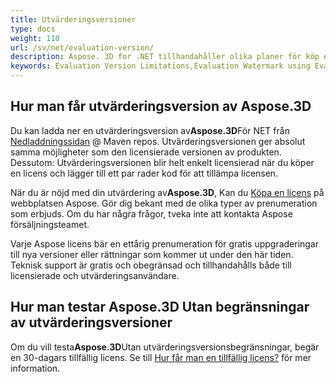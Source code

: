```yaml
---
title: Utvärderingsversioner
type: docs
weight: 110
url: /sv/net/evaluation-version/
description: Aspose. 3D for .NET tillhandahåller olika planer för köp eller erbjuder en gratis rättegång och en 30 dagars temporär licens för utvärdering använder licens- och prenumerationspolicyer i C#.
keywords: Evaluation Version Limitations,Evaluation Watermark using Evaluation Version.
---
```

##  **Hur man får utvärderingsversion av Aspose.3D**

Du kan ladda ner en utvärderingsversion av**Aspose.3D**För NET från [Nedladdningssidan](https://repository.aspose.com/webapp/#/artifacts/browse/tree/General/repo/com/aspose/aspose-3d) @ Maven repos. Utvärderingsversionen ger absolut samma möjligheter som den licensierade versionen av produkten. Dessutom: Utvärderingsversionen blir helt enkelt licensierad när du köper en licens och lägger till ett par rader kod för att tillämpa licensen.

När du är nöjd med din utvärdering av**Aspose.3D**, Kan du [Köpa en licens](https://purchase.aspose.com) på webbplatsen Aspose. Gör dig bekant med de olika typer av prenumeration som erbjuds. Om du har några frågor, tveka inte att kontakta Aspose försäljningsteamet.

Varje Aspose licens bär en ettårig prenumeration för gratis uppgraderingar till nya versioner eller rättningar som kommer ut under den här tiden. Teknisk support är gratis och obegränsad och tillhandahålls både till licensierade och utvärderingsanvändare.

##  **Hur man testar Aspose.3D Utan begränsningar av utvärderingsversioner**

Om du vill testa**Aspose.3D**Utan utvärderingsversionsbegränsningar, begär en 30-dagars tillfällig licens. Se till [Hur får man en tillfällig licens?](https://purchase.aspose.com/temporary-license) för mer information.